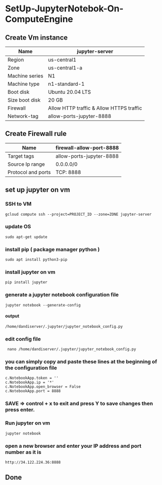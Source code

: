 # SetUp-JupyterNotebok-On-ComputeEngine
## Create Vm instance
| Name | jupyter-server |
| --- | --- |
| Region | us-central1 |
| Zone | us-central1-a |
| Machine series | N1 |
| Machine type | n1-standard-1 |
| Boot disk | Ubuntu 20.04 LTS |
| Size boot disk | 20 GB |
| Firewall | Allow HTTP traffic & Allow HTTPS traffic 
| Network-tag | allow-ports-jupyter-8888

## Create Firewall rule
| Name | firewall-allow-port-8888 |
| --- | --- |
| Target tags | allow-ports-jupyter-8888 |
| Source Ip range | 0.0.0.0/0 |
| Protocol and ports | TCP: 8888



## set up jupyter on vm
### SSH to VM
    gcloud compute ssh --project=PROJECT_ID --zone=ZONE jupyter-server
### update OS
    sudo apt-get update
### install pip ( package manager python )
    sudo apt install python3-pip
### install jupyter on vm
    pip install jupyter
### generate a jupyter notebook configuration file 
    jupyter notebook --generate-config
#### output
    /home/dandiserver/.jupyter/jupyter_notebook_config.py
### edit config file
     nano /home/dandiserver/.jupyter/jupyter_notebook_config.py
### you can simply copy and paste these lines at the beginning of the configuration file
    c.NotebookApp.token = ''
    c.NotebookApp.ip = '*'
    c.NotebookApp.open_browser = False
    c.NotebookApp.port = 8888
### SAVE => control + x to exit and press Y to save changes then press enter.
### Run jupyter on vm
    jupyter notebook

### open a new browser and enter your IP address and port number as it is
    http://34.122.224.36:8888
## Done
